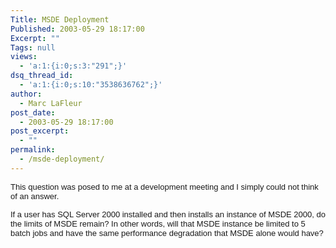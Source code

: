 ```yaml
---
Title: MSDE Deployment
Published: 2003-05-29 18:17:00
Excerpt: ""
Tags: null
views:
  - 'a:1:{i:0;s:3:"291";}'
dsq_thread_id:
  - 'a:1:{i:0;s:10:"3538636762";}'
author:
  - Marc LaFleur
post_date:
  - 2003-05-29 18:17:00
post_excerpt:
  - ""
permalink:
  - /msde-deployment/
---
```

<p><span class=171010720-29052003><font face=Arial size=2>This question was 
posed to me at a development meeting and I simply could not think of an answer. 
</font></span></p>
<p><span class=171010720-29052003><font face=Arial size=2>If a user has SQL 
Server 2000 installed and then installs an instance of MSDE 2000, do the limits 
of MSDE remain? </font></span><span class=171010720-29052003><font face=Arial 
size=2>In other words, will that MSDE instance be limited to 5 batch jobs and 
have the same performance degradation that MSDE alone would 
have?</font></span></p>
<p><span class=171010720-29052003><font face=Arial 
size=2></font></span>&nbsp;</p>